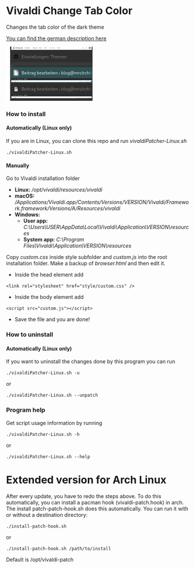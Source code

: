 # Vivaldi Change Tab Color
Changes the tab color of the dark theme

[You can find the german description here](https://mrclrchtr.de/vivaldi-hintergrundfarbe-des-aktiven-tabs-aendern/)

![Example](Example.png "Example")

### How to install
#### Automatically (Linux only)
If you are in Linux, you can clone this repo and run *vivaldiPatcher-Linux.sh*
```
./vivaldiPatcher-Linux.sh
```
#### Manually
Go to Vivaldi installation folder
* __Linux:__ */opt/vivaldi/resources/vivaldi*
* __macOS:__ */Applications/Vivaldi.app/Contents/Versions/VERSION/Vivaldi/Framework.framework/Versions/A/Resources/vivaldi*
* __Windows:__
  * __User app:__ *C:\Users\USER\AppData\Local\Vivaldi\Application\VERSION\resources*
  * __System app:__ *C:\Program Files\Vivaldi\Application\VERSION\resources*

Copy *custom.css* inside style subfolder and *custom.js* into the root installation folder. Make a backup of *browser.html* and then edit it.
* Inside the head element add
```
<link rel="stylesheet" href="style/custom.css" />
```
* Inside the body element add
```
<script src="custom.js"></script>
```
* Save the file and you are done!

### How to uninstall
#### Automatically (Linux only)
If you want to uninstall the changes done by this program you can run
```
./vivaldiPatcher-Linux.sh -u
```
or
```
./vivaldiPatcher-Linux.sh --unpatch
```

### Program help
Get script usage information by running
```
./vivaldiPatcher-Linux.sh -h
```
or
```
./vivaldiPatcher-Linux.sh --help
```

# Extended version for Arch Linux
After every update, you have to redo the steps above. To do this automatically, you can install a pacman hook (vivaldi-patch.hook) in arch.
The install patch-patch-hook.sh does this automatically. You can run it with or without a destination directory:
```
./install-patch-hook.sh
```
or
```
./install-patch-hook.sh /path/to/install
```
Default is /opt/vivaldi-patch
